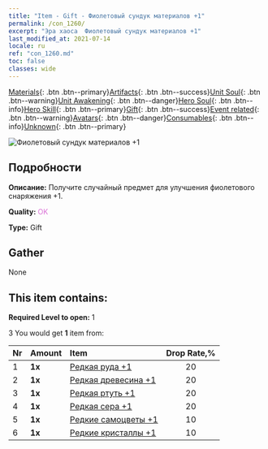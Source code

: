 ```yaml
---
title: "Item - Gift - Фиолетовый сундук материалов +1"
permalink: /con_1260/
excerpt: "Эра хаоса  Фиолетовый сундук материалов +1"
last_modified_at: 2021-07-14
locale: ru
ref: "con_1260.md"
toc: false
classes: wide
---
```

 [Materials](/ItemsRU/){: .btn .btn--primary}[Artifacts](/ItemsRU/Artifacts/){: .btn .btn--success}[Unit Soul](/ItemsRU/UnitSoul/){: .btn .btn--warning}[Unit Awakening](/ItemsRU/UnitAwakening/){: .btn .btn--danger}[Hero Soul](/ItemsRU/HeroSoul/){: .btn .btn--info}[Hero Skill](/ItemsRU/HeroSkill/){: .btn .btn--primary}[Gift](/ItemsRU/Gift/){: .btn .btn--success}[Event related](/ItemsRU/Events/){: .btn .btn--warning}[Avatars](/ItemsRU/Avatars/){: .btn .btn--danger}[Consumables](/ItemsRU/Consumables/){: .btn .btn--info}[Unknown](/ItemsRU/Unknown/){: .btn .btn--primary}

 ![Фиолетовый сундук материалов +1](/images/t/i_304002.png)

## Подробности
 **Описание:** Получите случайный предмет для улучшения фиолетового снаряжения +1.

 **Quality:** <span style="color: #DA70D6">OK</span>

 **Type:** Gift

## Gather

  None

## This item contains:

 **Required Level to open:** 1

 3 You would get **1** item  from:

  | Nr | Amount |     Item    | Drop Rate,% |
  |:---|:-------|:------------|:---------:|
  | 1 |  **1x** | [Редкая руда +1](/ItemsRU/mat_40/) | 20 | 
  | 2 |  **1x** | [Редкая древесина +1](/ItemsRU/mat_41/) | 20 | 
  | 3 |  **1x** | [Редкая ртуть +1](/ItemsRU/mat_42/) | 20 | 
  | 4 |  **1x** | [Редкая сера +1](/ItemsRU/mat_43/) | 20 | 
  | 5 |  **1x** | [Редкие самоцветы +1](/ItemsRU/mat_44/) | 10 | 
  | 6 |  **1x** | [Редкие кристаллы +1](/ItemsRU/mat_45/) | 10 | 
